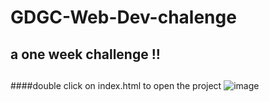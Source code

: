 # GDGC-Web-Dev-chalenge
## a one week challenge !!
##
####double click on index.html to open the project
![image](https://github.com/arolleaguekeng/GDGC-Web-Dev-chalenge/blob/main/render.PNG)
